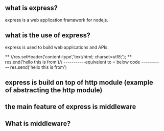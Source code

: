 ## what is express?
express is a web application framework for nodejs.
## what is the use of express?
express is used to build web applications and APIs.

 ** //res.setHeader('content-type','text/html; charset=utf8;');
  **  res.end('hello this is from')//
    -----------equivalent to = below code -----------
    res.send('hello this is from')


  ## express is build on top of http module (example of abstracting the http module) 

  ## the main feature of express is middleware

  ## What is middleware?
  